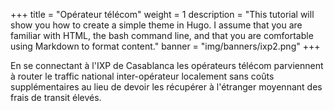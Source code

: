+++
title = "Opérateur télécom"
weight = 1
description = "This tutorial will show you how to create a simple theme in Hugo. I assume that you are familiar with HTML, the bash command line, and that you are comfortable using Markdown to format content."
banner = "img/banners/ixp2.png"
+++

En se connectant à l'IXP de Casablanca les opérateurs télécom parviennent à router le traffic national inter-opérateur localement sans coûts supplémentaires au lieu de devoir les récupérer à l'étranger moyennant des frais de transit élevés.